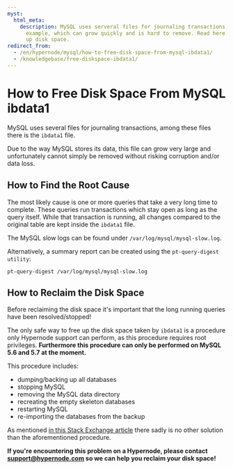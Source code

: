 ```yaml
---
myst:
  html_meta:
    description: MySQL uses serveral files for journaling transactions, ibdata1 for
      example, which can grow quickly and is hard to remove. Read here how to free
      up disk space.
redirect_from:
  - /en/hypernode/mysql/how-to-free-disk-space-from-mysql-ibdata1/
  - /knowledgebase/free-diskspace-ibdata1/
---
```


<!-- source: https://support.hypernode.com/en/hypernode/mysql/how-to-free-disk-space-from-mysql-ibdata1/ -->

# How to Free Disk Space From MySQL ibdata1

MySQL uses several files for journaling transactions, among these files there is the `ibdata1` file.

Due to the way MySQL stores its data, this file can grow very large and unfortunately cannot simply be removed without risking corruption and/or data loss.

## How to Find the Root Cause

The most likely cause is one or more queries that take a very long time to complete. These queries run transactions which stay open as long as the query itself. While that transaction is running, all changes compared to the original table are kept inside the `ibdata1` file.

The MySQL slow logs can be found under `/var/log/mysql/mysql-slow.log`.

Alternatively, a summary report can be created using the `pt-query-digest utility`:

`pt-query-digest /var/log/mysql/mysql-slow.log`

## How to Reclaim the Disk Space

Before reclaiming the disk space it's important that the long running queries have been resolved/stopped!

The only safe way to free up the disk space taken by `ibdata1` is a procedure only Hypernode support can perform, as this procedure requires root privileges. **Furthermore this procedure can only be performed on MySQL 5.6 and 5.7 at the moment.**

This procedure includes:

- dumping/backing up all databases
- stopping MySQL
- removing the MySQL data directory
- recreating the empty skeleton databases
- restarting MySQL
- re-importing the databases from the backup

As mentioned [in this Stack Exchange article](http://dba.stackexchange.com/questions/24942/how-do-i-shrink-the-innodb-file-ibdata1-without-dumping-all-databases) there sadly is no other solution than the aforementioned procedure.

**If you're encountering this problem on a Hypernode, please contact support@hypernode.com so we can help you reclaim your disk space!**

